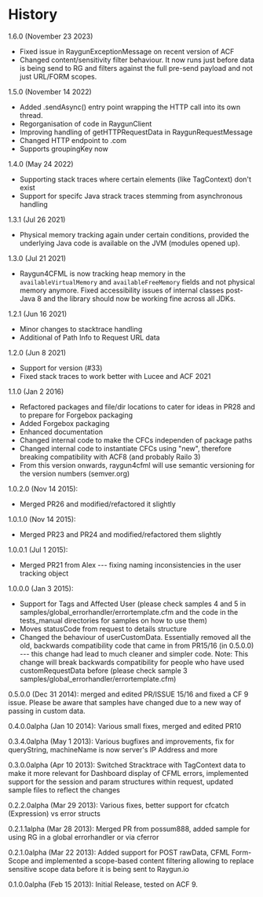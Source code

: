 History
=======

1.6.0 (November 23 2023)

- Fixed issue in RaygunExceptionMessage on recent version of ACF
- Changed content/sensitivity filter behaviour. It now runs just before data is being send to RG and filters against the full pre-send payload and not just URL/FORM scopes.

1.5.0 (November 14 2022)

- Added .sendAsync() entry point wrapping the HTTP call into its own thread. 
- Regorganisation of code in RaygunClient
- Improving handling of getHTTPRequestData in RaygunRequestMessage
- Changed HTTP endpoint to .com
- Supports groupingKey now

1.4.0 (May 24 2022)

- Supporting stack traces where certain elements (like TagContext) don't exist
- Support for specifc Java strack traces stemming from asynchronous handling

1.3.1 (Jul 26 2021)

- Physical memory tracking again under certain conditions, provided the underlying Java code is available on the JVM (modules opened up).

1.3.0 (Jul 21 2021)

- Raygun4CFML is now tracking heap memory in the `availableVirtualMemory` and `availableFreeMemory` fields and not physical memory anymore. Fixed accessibility issues of internal classes post-Java 8 and the library should now be working fine across all JDKs.

1.2.1 (Jun 16 2021)

- Minor changes to stacktrace handling
- Additional of Path Info to Request URL data

1.2.0 (Jun 8 2021)

- Support for version (#33)
- Fixed stack traces to work better with Lucee and ACF 2021

1.1.0 (Jan 2 2016)

- Refactored packages and file/dir locations to cater for ideas in PR28 and to prepare for Forgebox packaging
- Added Forgebox packaging
- Enhanced documentation
- Changed internal code to make the CFCs independen of package paths
- Changed internal code to instantiate CFCs using "new", therefore breaking compatibility with ACF8 (and probably Railo 3)
- From this version onwards, raygun4cfml will use semantic versioning for the version numbers (semver.org)

1.0.2.0 (Nov 14 2015):

- Merged PR26 and modified/refactored it slightly

1.0.1.0 (Nov 14 2015):

- Merged PR23 and PR24 and modified/refactored them slightly

1.0.0.1 (Jul 1 2015):

- Merged PR21 from Alex --- fixing naming inconsistencies in the user tracking object

1.0.0.0 (Jan 3 2015): 

- Support for Tags and Affected User (please check samples 4 and 5 in samples/global_errorhandler/errortemplate.cfm and the code in the tests_manual directories for samples on how to use them)
- Moves statusCode from request to details structure
- Changed the behaviour of userCustomData. Essentially removed all the old, backwards compatibility code that came in from PR15/16 (in 0.5.0.0) --- this change had lead to much cleaner and simpler code. Note: This change will break backwards compatibility for people who have used customRequestData before (please check sample 3 samples/global_errorhandler/errortemplate.cfm)

0.5.0.0 (Dec 31 2014): merged and edited PR/ISSUE 15/16 and fixed a CF 9 issue. Please be aware that samples have changed due to a new way of passing in custom data.

0.4.0.0alpha (Jan 10 2014): Various small fixes, merged and edited PR10

0.3.4.0alpha (May 1 2013): Various bugfixes and improvements, fix for queryString, machineName is now server's IP Address and more

0.3.0.0alpha (Apr 10 2013): Switched Stracktrace with TagContext data to make it more relevant for Dashboard display of CFML errors, implemented support for the session and param structures within request, updated sample files to reflect the changes

0.2.2.0alpha (Mar 29 2013): Various fixes, better support for cfcatch (Expression) vs error structs

0.2.1.1alpha (Mar 28 2013): Merged PR from possum888, added sample for using RG in a global errorhandler or via cferror

0.2.1.0alpha (Mar 22 2013): Added support for POST rawData, CFML Form-Scope and implemented a scope-based content filtering allowing to replace sensitive scope data before it is being sent to Raygun.io

0.1.0.0alpha (Feb 15 2013): Initial Release, tested on ACF 9.
